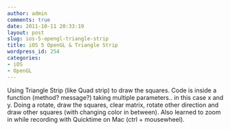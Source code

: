 ```yaml
---
author: admin
comments: true
date: 2011-10-11 20:33:19
layout: post
slug: ios-5-opengl-triangle-strip
title: iOS 5 OpenGL & Triangle Strip
wordpress_id: 254
categories:
- iOS
- OpenGL
---
```


Using Triangle Strip (like Quad strip) to draw the squares. Code is inside a function (method? message?) taking multiple parameters.. in this case x and y. Doing a rotate, draw the squares, clear matrix, rotate other direction and draw other squares (with changing color in between). Also learned to zoom in while recording with Quicktime on Mac (ctrl + mousewheel).


